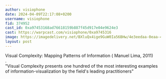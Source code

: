 ```yaml
---
author: visiophone
date: 2024-04-09T22:17:08+0200
username: visiophone
fid: 374952
cast_id: 0xa97453168ad76618159b887f45d917e04e9624e3
cast: https://warpcast.com/visiophone/0xa9745316
image: https://imagedelivery.net/BXluQx4ige9GuW0Ia56BHw/4e3eedaa-0eaa-496f-3cd8-47f4dc89c800/original
layout: post
---
```

Visual Complexity: Mapping Patterns of Information ( Manuel Lima, 2011)  
.  
"Visual Complexity presents one hundred of the most interesting examples of information-visualization by the field's leading practitioners"  

<img src='https://imagedelivery.net/BXluQx4ige9GuW0Ia56BHw/4e3eedaa-0eaa-496f-3cd8-47f4dc89c800/original' alt='' referrerpolicy='no-referrer'/>
<img src='https://imagedelivery.net/BXluQx4ige9GuW0Ia56BHw/e6253a90-187a-4d4d-25ba-529c43784c00/original' alt='' referrerpolicy='no-referrer'/>